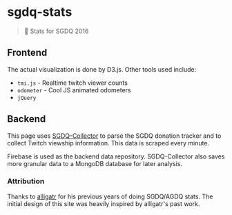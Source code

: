 # sgdq-stats
> :space_invader: Stats for SGDQ 2016

## Frontend
The actual visualization is done by D3.js. Other tools used include: 

* `tmi.js` - Realtime twitch viewer counts
* `odometer` - Cool JS animated odometers
* `jQuery`

## Backend
This page uses [SGDQ-Collector](https://github.com/bcongdon/sgdq-collector) to parse the SGDQ donation tracker and to collect Twitch viewship information. This data is scraped every minute.

Firebase is used as the backend data repository. SGDQ-Collector also saves more granular data to a MongoDB database for later analysis.

### Attribution
Thanks to [alligatr](http://alligatr.co.uk/) for his previous years of doing SGDQ/AGDQ stats. The initial design of this site was heavily inspired by alligatr's past work.